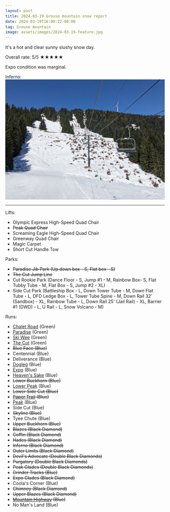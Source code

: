 ```yaml
---
layout: post
title: 2024-03-19 Grouse mountain snow report
date: 2024-03-19T16:00:22-08:00
tag: Grouse mountain
image: assets/images/2024-03-19-feature.jpg
---
```


It's a hot and clear sunny slushy snow day.

Overall rate: 5/5 ★★★★★

Expo condition was marginal.

Inferno:
![](/assets/images/2024-03-19-inferno.jpg)

---

Lifts:

* Olympic Express High-Speed Quad Chair
* <del>Peak Quad Chair</del>
* Screaming Eagle High-Speed Quad Chair
* Greenway Quad Chair
* Magic Carpet
* Short Cut Handle Tow

Parks:

* <del>Paradise Jib Park (Up down box - S, Flat box - S)</del>
* <del>The Cut Jump Line</del>
* Cut Rookie Park (Dance Floor - S, Jump #1 - M, Rainbow Box- S, Flat Tubby Tube - M, Flat Box - S, Jump #2 - XL)
* Side Cut Park (Battleship Box - L, Down Tower Tube - M, Down Flat Tube - L, DFD Ledge Box - L, Tower Tube Spine - M, Down Rail 32' (Sandbox) - XL, Rainbow Tube - L, Down Rail 25' (Jail Rail) -  XL, Barrier #1 (DWD) - L, U Rail - L, Snow Volcano - M)

Runs:

* [Chalet Road](/grouse/chalet-road/) (Green)
* [Paradise](/grouse/paradise) (Green)
* [Ski Wee](/magic-carpet/) (Green)
* [The Cut](/grouse/the-cut/) (Green)
* <del>Blue Face (Blue)</del>
* Centennial (Blue)
* Deliverance (Blue)
* [Dogleg](/dogleg/) (Blue)
* [Expo](/grouse/expo/) (Blue)
* [Heaven's Sake](/heavens-sake/) (Blue)
* <del>Lower Buckhorn (Blue)</del>
* [Lower Peak](/grouse/peak/) (Blue)
* <del>Lower Side Cut (Blue)</del>
* <del>[Paper Trail](/paper-trail/) (Blue)</del>
* [Peak](/grouse/peak/) (Blue)
* Side Cut (Blue)
* <del>Skyline (Blue)</del>
* Tyee Chute (Blue)
* <del>Upper Buckhorn (Blue)</del>
* <del>Blazes (Black Diamond)</del>
* <del>Coffin (Black Diamond)</del>
* <del>Hades (Black Diamond)</del>
* <del>Inferno (Black Diamond)</del>
* <del>Outer Limits (Black Diamond)</del>
* <del>Devil's Advocate (Double Black Diamonds)</del>
* <del>Purgatory (Double Black Diamonds)</del>
* <del>Peak Glades (Double Black Diamonds)</del>
* <del>Grinder Tracks (Blue)</del>
* <del>Expo Glades (Black Diamond)</del>
* Coola's Corner (Blue)
* <del>Chimney (Black Diamond)</del>
* <del>Upper Blazes (Black Diamond)</del>
* <del>[Mountain Highway](/grouse/mountain-highway/) (Blue)</del>
* No Man's Land (Blue)
